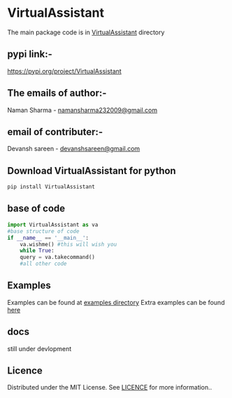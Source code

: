 # VirtualAssistant

The main package code is in [VirtualAssistant](https://github.com/Naman23-coder/VirtualAssistant/tree/main/VirtualAssistant) directory

## pypi link:-
https://pypi.org/project/VirtualAssistant

## The emails of author:-
 Naman Sharma - namansharma232009@gmail.com

## email of contributer:-
 Devansh sareen - devanshsareen@gmail.com
 
## Download VirtualAssistant for python 

```python
pip install VirtualAssistant
```
## base of code
```python
import VirtualAssistant as va
#base structure of code
if __name__ == '__main__':
    va.wishme() #this will wish you
    while True:
    query = va.takecommand()
    #all other code 
```
## Examples 
Examples can be found at [examples directory](examples)
Extra examples can be found [here](https://www.github.com/Naman23-coder/extra-examples)
## docs
still under devlopment
## Licence
Distributed under the MIT License. See [LICENCE](https://github.com/Naman23-coder/VirtualAssistant/blob/main/LICENSE) for more information..
